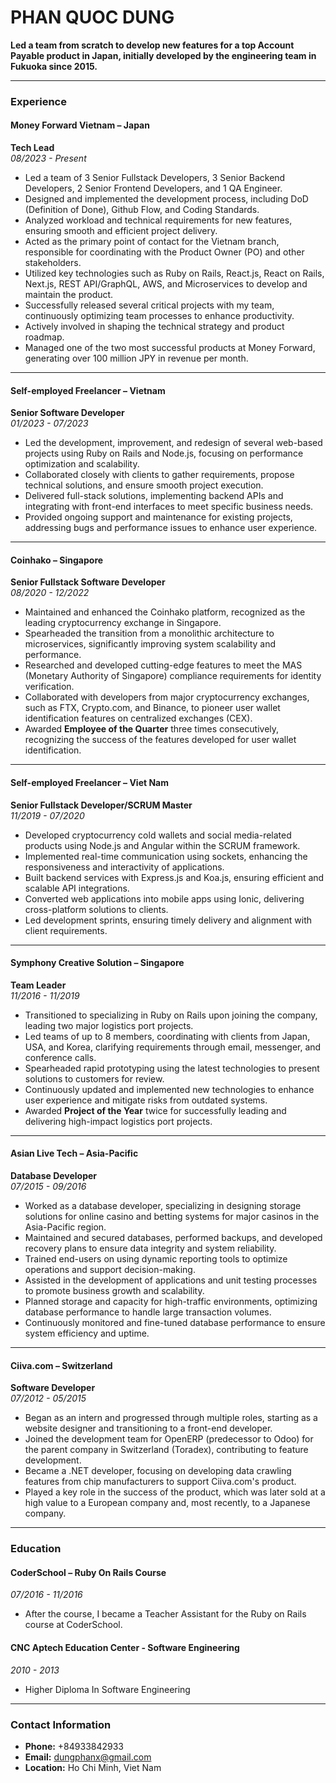 # PHAN QUOC DUNG

**Led a team from scratch to develop new features for a top Account Payable product in Japan, initially developed by the engineering team in Fukuoka since 2015.**

---

### Experience

#### Money Forward Vietnam – Japan  
**Tech Lead**  
*08/2023 - Present*  
- Led a team of 3 Senior Fullstack Developers, 3 Senior Backend Developers, 2 Senior Frontend Developers, and 1 QA Engineer.  
- Designed and implemented the development process, including DoD (Definition of Done), Github Flow, and Coding Standards.  
- Analyzed workload and technical requirements for new features, ensuring smooth and efficient project delivery.  
- Acted as the primary point of contact for the Vietnam branch, responsible for coordinating with the Product Owner (PO) and other stakeholders.  
- Utilized key technologies such as Ruby on Rails, React.js, React on Rails, Next.js, REST API/GraphQL, AWS, and Microservices to develop and maintain the product.  
- Successfully released several critical projects with my team, continuously optimizing team processes to enhance productivity.  
- Actively involved in shaping the technical strategy and product roadmap.  
- Managed one of the two most successful products at Money Forward, generating over 100 million JPY in revenue per month.

---

#### Self-employed Freelancer – Vietnam  
**Senior Software Developer**  
*01/2023 - 07/2023*  
- Led the development, improvement, and redesign of several web-based projects using Ruby on Rails and Node.js, focusing on performance optimization and scalability.  
- Collaborated closely with clients to gather requirements, propose technical solutions, and ensure smooth project execution.  
- Delivered full-stack solutions, implementing backend APIs and integrating with front-end interfaces to meet specific business needs.  
- Provided ongoing support and maintenance for existing projects, addressing bugs and performance issues to enhance user experience.

---

#### Coinhako – Singapore  
**Senior Fullstack Software Developer**  
*08/2020 - 12/2022*  
- Maintained and enhanced the Coinhako platform, recognized as the leading cryptocurrency exchange in Singapore.  
- Spearheaded the transition from a monolithic architecture to microservices, significantly improving system scalability and performance.  
- Researched and developed cutting-edge features to meet the MAS (Monetary Authority of Singapore) compliance requirements for identity verification.  
- Collaborated with developers from major cryptocurrency exchanges, such as FTX, Crypto.com, and Binance, to pioneer user wallet identification features on centralized exchanges (CEX).  
- Awarded **Employee of the Quarter** three times consecutively, recognizing the success of the features developed for user wallet identification.

---

#### Self-employed Freelancer – Viet Nam  
**Senior Fullstack Developer/SCRUM Master**  
*11/2019 - 07/2020*  
- Developed cryptocurrency cold wallets and social media-related products using Node.js and Angular within the SCRUM framework.  
- Implemented real-time communication using sockets, enhancing the responsiveness and interactivity of applications.  
- Built backend services with Express.js and Koa.js, ensuring efficient and scalable API integrations.  
- Converted web applications into mobile apps using Ionic, delivering cross-platform solutions to clients.  
- Led development sprints, ensuring timely delivery and alignment with client requirements.

---

#### Symphony Creative Solution – Singapore  
**Team Leader**  
*11/2016 - 11/2019*  
- Transitioned to specializing in Ruby on Rails upon joining the company, leading two major logistics port projects.  
- Led teams of up to 8 members, coordinating with clients from Japan, USA, and Korea, clarifying requirements through email, messenger, and conference calls.  
- Spearheaded rapid prototyping using the latest technologies to present solutions to customers for review.  
- Continuously updated and implemented new technologies to enhance user experience and mitigate risks from outdated systems.  
- Awarded **Project of the Year** twice for successfully leading and delivering high-impact logistics port projects.

---

#### Asian Live Tech – Asia-Pacific  
**Database Developer**  
*07/2015 - 09/2016*  
- Worked as a database developer, specializing in designing storage solutions for online casino and betting systems for major casinos in the Asia-Pacific region.  
- Maintained and secured databases, performed backups, and developed recovery plans to ensure data integrity and system reliability.  
- Trained end-users on using dynamic reporting tools to optimize operations and support decision-making.  
- Assisted in the development of applications and unit testing processes to promote business growth and scalability.  
- Planned storage and capacity for high-traffic environments, optimizing database performance to handle large transaction volumes.  
- Continuously monitored and fine-tuned database performance to ensure system efficiency and uptime.

---

#### Ciiva.com – Switzerland  
**Software Developer**  
*07/2012 - 05/2015*  
- Began as an intern and progressed through multiple roles, starting as a website designer and transitioning to a front-end developer.  
- Joined the development team for OpenERP (predecessor to Odoo) for the parent company in Switzerland (Toradex), contributing to feature development.  
- Became a .NET developer, focusing on developing data crawling features from chip manufacturers to support Ciiva.com's product.  
- Played a key role in the success of the product, which was later sold at a high value to a European company and, most recently, to a Japanese company.

---

### Education

#### CoderSchool – Ruby On Rails Course  
*07/2016 - 11/2016*  
- After the course, I became a Teacher Assistant for the Ruby on Rails course at CoderSchool.

#### CNC Aptech Education Center - Software Engineering  
*2010 - 2013*  
- Higher Diploma In Software Engineering

---

### Contact Information

- **Phone:** +84933842933  
- **Email:** dungphanx@gmail.com  
- **Location:** Ho Chi Minh, Viet Nam

